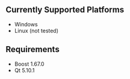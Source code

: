 ## Currently Supported Platforms
  - Windows
  - Linux (not tested)

## Requirements
  - Boost 1.67.0
  - Qt 5.10.1

